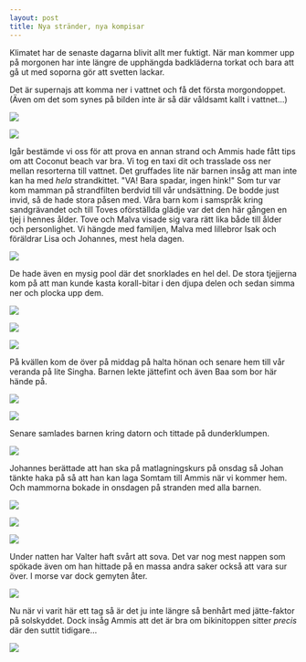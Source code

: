 ```yaml
---
layout: post
title: Nya stränder, nya kompisar
---
```


Klimatet har de senaste dagarna blivit allt mer fuktigt. När man
kommer upp på morgonen har inte längre de upphängda badkläderna torkat
och bara att gå ut med soporna gör att svetten lackar.

Det är supernajs att komma ner i vattnet och få det första
morgondoppet. (Även om det som synes på bilden inte är så där våldsamt
kallt i vattnet...)

<a href="/images/drupal/IMG_2724.JPG"><img src="/images/drupal/thumbnails/IMG_2724.jpg" /></a>

<a href="/images/drupal/IMG_2725.JPG"><img src="/images/drupal/thumbnails/IMG_2725.jpg" /></a>

Igår bestämde vi oss för att prova en annan strand och Ammis hade fått
tips om att Coconut beach var bra. Vi tog en taxi dit och trasslade
oss ner mellan resorterna till vattnet. Det gruffades lite när barnen
insåg att man inte kan ha med _hela_ strandkittet. "VA! Bara spadar,
ingen hink!" Som tur var kom mamman på strandfilten berdvid till vår
undsättning. De bodde just invid, så de hade stora påsen med. Våra
barn kom i samspråk kring sandgrävandet och till Toves oförställda
glädje var det den här gången en tjej i hennes ålder. Tove och Malva
visade sig vara rätt lika både till ålder och personlighet. Vi hängde
med familjen, Malva med lillebror Isak och föräldrar Lisa och
Johannes, mest hela dagen.

<a href="/images/drupal/IMG_2743.JPG"><img src="/images/drupal/thumbnails/IMG_2743.jpg" /></a>

De hade även en mysig pool där det snorklades en hel del. De stora
tjejjerna kom på att man kunde kasta korall-bitar i den djupa delen
och sedan simma ner och plocka upp dem.

<a href="/images/drupal/IMG_2745.JPG"><img src="/images/drupal/thumbnails/IMG_2745.jpg" /></a>

<a href="/images/drupal/IMG_2752.JPG"><img src="/images/drupal/thumbnails/IMG_2752.jpg" /></a>

<a href="/images/drupal/IMG_2765.JPG"><img src="/images/drupal/thumbnails/IMG_2765.jpg" /></a>

På kvällen kom de över på middag på halta hönan och senare hem till
vår veranda på lite Singha. Barnen lekte jättefint och även Baa som
bor här hände på.

<a href="/images/drupal/IMG_2783.JPG"><img src="/images/drupal/thumbnails/IMG_2783.jpg" /></a>

<a href="/images/drupal/IMG_2794.JPG"><img src="/images/drupal/thumbnails/IMG_2794.jpg" /></a>

Senare samlades barnen kring datorn och tittade på dunderklumpen.

<a href="/images/drupal/IMG_2776.JPG"><img src="/images/drupal/thumbnails/IMG_2776.jpg" /></a>

Johannes berättade att han ska på matlagningskurs på onsdag så Johan
tänkte haka på så att han kan laga Somtam till Ammis när vi kommer
hem. Och mammorna bokade in onsdagen på stranden med alla barnen.

<a href="/images/drupal/IMG_2788.JPG"><img src="/images/drupal/thumbnails/IMG_2788.jpg" /></a>

<a href="/images/drupal/IMG_2789.JPG"><img src="/images/drupal/thumbnails/IMG_2789.jpg" /></a>

<a href="/images/drupal/IMG_2792.JPG"><img src="/images/drupal/thumbnails/IMG_2792.jpg" /></a>

Under natten har Valter haft svårt att sova. Det var nog mest nappen
som spökade även om han hittade på en massa andra saker också att vara
sur över. I morse var dock gemyten åter.

<a href="/images/drupal/IMG_2808.JPG"><img src="/images/drupal/thumbnails/IMG_2808.jpg" /></a>

Nu när vi varit här ett tag så är det ju inte längre så benhårt med
jätte-faktor på solskyddet. Dock insåg Ammis att det är bra om
bikinitoppen sitter _precis_ där den suttit tidigare...

<a href="/images/drupal/IMG_2811.JPG"><img src="/images/drupal/thumbnails/IMG_2811.jpg" /></a>
